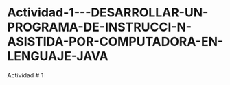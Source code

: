 # Actividad-1---DESARROLLAR-UN-PROGRAMA-DE-INSTRUCCI-N-ASISTIDA-POR-COMPUTADORA-EN-LENGUAJE-JAVA
Actividad # 1

